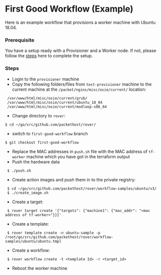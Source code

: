 # First Good Workflow (Example)

Here is an example workflow that provisions a worker machine with Ubuntu 18.04.

### Prerequisite

You have a setup ready with a Provisioner and a Worker node. If not, please follow the [steps](setup.md) here to complete the setup.


### Steps
 - Login to the `provisioner` machine
 - Copy the following folders/files from `test-provisioner` machine to the current machine at the `/packet/nginx/misc/osie/current/` location:
 ```shell 
  /var/www/html/misc/osie/current/grub/
  /var/www/html/misc/osie/current/ubuntu_18_04 
  /var/www/html/misc/osie/current/modloop-x86_64
 ```
 - Change directory to `rover`:
 ```shell
 $ cd ~/go/src/github.com/packethost/rover/
 ```
 - switch to `first-good-workflow` branch
 ```shell
 $ git checkout first-good-workflow
 ```
 - Replace the MAC addresses in `push.sh` file with the MAC address of `tf-worker` machine which you have got in the terraform output
 - Push the hardware data
 ```shell
  $ ./push.sh
 ```
 - Create action images and push them in to the private registry:
 ```shell
  $ cd ~/go/src/github.com/packethost/rover/workflow-samples/ubuntu/v3/
  $ ./create_image.sh
 ```
 - Create a target:
 ```shell
  $ rover target create '{"targets": {"machine1": {"mac_addr": "<mac address of tf-worker>"}}}'
 ```
 - Create a template:
 ```shell
  $ rover template create -n ubuntu-sample -p /root/go/src/github.com/packethost/rover/workflow-samples/ubuntu/ubuntu.tmpl
 ```
 - Create a workflow:
 ```shell
  $ rover workflow create -t <template Id> -r <target_id>
 ```
 - Reboot the worker machine


